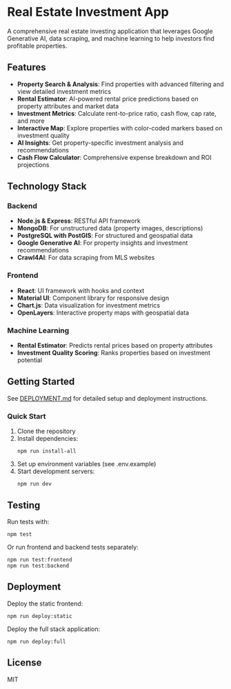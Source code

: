 # Real Estate Investment App

A comprehensive real estate investing application that leverages Google Generative AI, data scraping, and machine learning to help investors find profitable properties.

## Features

- **Property Search & Analysis**: Find properties with advanced filtering and view detailed investment metrics
- **Rental Estimator**: AI-powered rental price predictions based on property attributes and market data
- **Investment Metrics**: Calculate rent-to-price ratio, cash flow, cap rate, and more
- **Interactive Map**: Explore properties with color-coded markers based on investment quality
- **AI Insights**: Get property-specific investment analysis and recommendations
- **Cash Flow Calculator**: Comprehensive expense breakdown and ROI projections

## Technology Stack

### Backend
- **Node.js & Express**: RESTful API framework
- **MongoDB**: For unstructured data (property images, descriptions)
- **PostgreSQL with PostGIS**: For structured and geospatial data
- **Google Generative AI**: For property insights and investment recommendations
- **Crawl4AI**: For data scraping from MLS websites

### Frontend
- **React**: UI framework with hooks and context
- **Material UI**: Component library for responsive design
- **Chart.js**: Data visualization for investment metrics
- **OpenLayers**: Interactive property maps with geospatial data

### Machine Learning
- **Rental Estimator**: Predicts rental prices based on property attributes
- **Investment Quality Scoring**: Ranks properties based on investment potential

## Getting Started

See [DEPLOYMENT.md](DEPLOYMENT.md) for detailed setup and deployment instructions.

### Quick Start

1. Clone the repository
2. Install dependencies:
   ```
   npm run install-all
   ```
3. Set up environment variables (see .env.example)
4. Start development servers:
   ```
   npm run dev
   ```

## Testing

Run tests with:
```
npm test
```

Or run frontend and backend tests separately:
```
npm run test:frontend
npm run test:backend
```

## Deployment

Deploy the static frontend:
```
npm run deploy:static
```

Deploy the full stack application:
```
npm run deploy:full
```

## License

MIT
